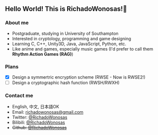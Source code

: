 ## Hello World! This is RichadoWonosas!👋

### About me
- Postgraduate, studying in University of Southampton
- Interested in cryptology, programming and game designing
- Learning C, C++, Unity3D, Java, JavaScript, Python, etc.
- Like anime and games, especially music games (I'd prefer to call them **Rhythm Action Games (RAG)**)

### Plans
- [x] Design a symmertric encryption scheme (RWSE - Now is RWSE2!)
- [ ] Design a cryptographic hash function (RWSH/RWXH) 

### Contact me
- English, 中文, 日本語OK
- Email: [richadowonosas@gmail.com](mailto:richadowonosas@gmail.com)
- Twitter: [@RichadoWonosas](https://twitter.com/RichadoWonosas)
- Bilibili: [@RichadoWonosas](https://space.bilibili.com/6102834)
- <s>Github: [@RichadoWonosas](https://github.com/RichadoWonosas)</s>

<!--
**RichadoWonosas/RichadoWonosas** is a ✨ _special_ ✨ repository because its `README.md` (this file) appears on your GitHub profile.

Here are some ideas to get you started:

- 🔭 I’m currently working on ...
- 🌱 I’m currently learning ...
- 👯 I’m looking to collaborate on ...
- 🤔 I’m looking for help with ...
- 💬 Ask me about ...
- 📫 How to reach me: ...
- 😄 Pronouns: ...
- ⚡ Fun fact: ...
-->
